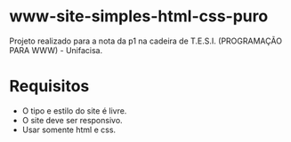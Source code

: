 # www-site-simples-html-css-puro
Projeto realizado para a nota da p1 na cadeira de T.E.S.I. (PROGRAMAÇÃO PARA WWW) - Unifacisa.

# Requisitos
- O tipo e estilo do site é livre.
- O site deve ser responsivo.
- Usar somente html e css.
